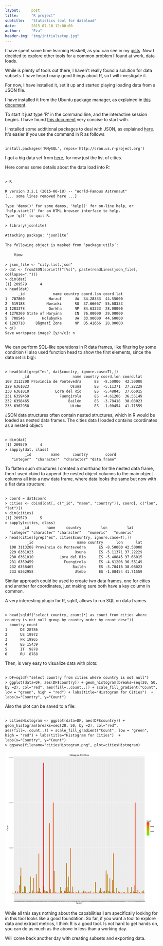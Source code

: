 ```yaml
---
layout:     post
title:      "R project"
subtitle:   "Statistics tool for dataload"
date:       2015-07-10 12:00:00
author:     "Eva"
header-img: "img/initialsetup.jpg"
---
```


<p>I have spent some time learning Haskell, as you can see in my <a href="https://gist.github.com/eva-villarroya">gists</a>. Now I decided to explore other tools for a common problem I found at work, data loads.</p>

<p>While is plenty of tools out there, I haven't really found a solution for data subsets. I have heard many good things about R, so I will investigate it.</p>

<p>For now, I have installed it, set it up and started playing loading data from a JSON file.</p>

<p>I have installed it from the Ubuntu package manager, as explained in <a href="http://cran.r-project.org/bin/linux/ubuntu/README">this document</a>.</p>

<p>To start it just type 'R' in the command line, and the interactive session begins. I have found <a href="http://math.usask.ca/~longhai/doc/others/R-tutorial.pdf">this document</a> very concise to start with.</p>

<p>I installed some additional packages to deal with JSON, as explained <a href="http://gastonsanchez.com/work/webdata/getting_web_data_r5_json_data.pdf">here</a>. It's easier if you use the command in R as follows:</p>

<pre><code class="bash CamingoCode-Bold">
install.packages('RMySQL', repos='http://cran.us.r-project.org')
</code></pre>

<p>I got a big data set from <a href="http://bulk.openweathermap.org/sample/">here</a>, for now just the list of cities. </p>

<p>Here comes some details about the data load into R:</p>

<pre><code class="bash CamingoCode-Bold">
> R

R version 3.2.1 (2015-06-18) -- "World-Famous Astronaut"
[... some lines removed here ...]

Type 'demo()' for some demos, 'help()' for on-line help, or
'help.start()' for an HTML browser interface to help.
Type 'q()' to quit R.

> library(jsonlite)

Attaching package: ‘jsonlite’

The following object is masked from ‘package:utils’:

    View

> json_file <- "city.list.json"
> dat <- fromJSON(sprintf("[%s]", paste(readLines(json_file), collapse=",")))
> dim(dat)
[1] 209579      4
> head(dat)
      _id             name country coord.lon coord.lat
1  707860           Hurzuf      UA  34.28333  44.55000
2  519188          Novinki      RU  37.66667  55.68333
3 1283378           Gorkhā      NP  84.63333  28.00000
4 1270260 State of Haryāna      IN  76.00000  29.00000
5  708546        Holubynka      UA  33.90000  44.60000
6 1283710     Bāgmatī Zone      NP  85.41666  28.00000
> q()
Save workspace image? [y/n/c]: n

</code></pre>

We can perform SQL-like operations in R data frames, like filtering by some condition (I also used function head to show the first elements, since the data set is big):

<pre><code class="bash CamingoCode-Bold">
> head(dat[grep("es", dat$country, ignore.case=T),])
        _id                    name country coord.lon coord.lat
108 3113208 Provincia de Pontevedra      ES  -8.50000  42.50000
229 6361023                   Osuna      ES  -5.11371  37.22229
230 6361010            Lora del Río      ES  -5.48845  37.66015
231 6359459              Fuengirola      ES  -4.61206  36.55149
232 6358465                  Bailén      ES  -3.78418  38.08023
233 6362958                   Utebo      ES  -1.00454  41.71559
</code></pre>


JSON data structures often contain nested structures, which in R would be loaded as nested data frames. The cities data I loaded contains coordinates as a nested object: 

<pre><code class="bash CamingoCode-Bold">
> dim(dat)
[1] 209579      4
> sapply(dat, class)
         _id         name      country        coord 
   "integer"  "character"  "character" "data.frame" 
</code></pre>

To flatten such structures I created a shorthand for the nested data frame, then I used cbind to append the nested object columns to the main object columns all into a new data frame, where data looks the same but now with a flat data structure:

<pre><code class="bash CamingoCode-Bold">
> coord = dat$coord
> cities <- cbind(dat[, c("_id", "name", "country")], coord[, c("lon", "lat")])
> dim(cities)
[1] 209579      5
> sapply(cities, class)
        _id        name     country         lon         lat 
  "integer" "character" "character"   "numeric"   "numeric"
> head(cities[grep("es", cities$country, ignore.case=T),])
          _id                    name country      lon      lat
  108 3113208 Provincia de Pontevedra      ES -8.50000 42.50000
  229 6361023                   Osuna      ES -5.11371 37.22229
  230 6361010            Lora del Río      ES -5.48845 37.66015
  231 6359459              Fuengirola      ES -4.61206 36.55149
  232 6358465                  Bailén      ES -3.78418 38.08023
  233 6362958                   Utebo      ES -1.00454 41.71559
</code></pre>

Similar approach could be used to create two data frames, one for cities and another for coordinates, just making sure both have a key column in common.

A very interesting plugin for R, sqldf, allows to run SQL on data frames.

<pre><code class="bash CamingoCode-Bold">
> head(sqldf("select country, count(*) as count from cities where country is not null group by country order by count desc"))
  country count
1      DE 28786
2      US 19972
3      FR 19965
4      ES 15439
5      IT  9878
6      RU  8768
</code></pre>

Then, is very easy to visualize data with plots:

<pre><code class="bash CamingoCode-Bold">
> DF=sqldf("select country from cities where country is not null")
> ggplot(data=DF, aes(DF$country)) + geom_histogram(breaks=seq(20, 50, by =2), col="red", aes(fill=..count..)) + scale_fill_gradient("Count", low = "green", high = "red") + labs(title="Histogram for Cities")  + labs(x="Country", y="Count")
</code></pre>

Also the plot can be saved to a file:

<pre><code class="bash CamingoCode-Bold">
> citiesHistogram <- ggplot(data=DF, aes(DF$country)) + geom_histogram(breaks=seq(20, 50, by =2), col="red", aes(fill=..count..)) + scale_fill_gradient("Count", low = "green", high = "red") + labs(title="Histogram for Cities")  + labs(x="Country", y="Count")
> ggsave(filename="citiesHistogram.png", plot=citiesHistogram)
</code></pre>

![Cities histogram](/img/citiesHistogram.png)

While all this says nothing about the capabilities I am specifically looking for in this tool looks like a good foundation. So far, if you want a tool to explore data and extract metrics, I think R is a good tool. Is not hard to get hands on, you can do as much as the above in less than a working day.

Will come back another day with creating subsets and exporting data.
